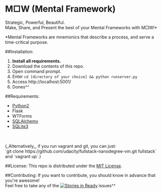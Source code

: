# M□W (Mental Framework)
 Strategic, Powerful, Beautiful.<br>
 Make, Share, and Present the best of your Mental Frameworks with M□W!*<br>

 *Mental Frameworks are mnemonics that describe a process, and serve a time-critical purpose.

##Installation:
 1. **Install all requirements.**
 2. Download the contents of this repo.
 3. Open command prompt.
 4. Enter `cd [directory of your choice] && python runserver.py`
 6. Access http://localhost:5001/
 7. Dones^^

##Requirements:
 * <a href="https://www.python.org/downloads/">Python2</a>
 * Flask
 * WTForms
 * <a href="http://www.sqlalchemy.org/">SQLAlchemy</a>
 * <a href="https://sqlite.org">SQLite3</a>

<br>
<br>(_Alternatively_, if you run vagrant and git, you can just:<br>
`git clone https://github.com/udacity/fullstack-nanodegree-vm.git fullstack`<br>
and `vagrant up`.)

##License:
This repo is distributed under the <a href="http://opensource.org/licenses/MIT">MIT License</a>.

##Contributing:
If you want to contribute, you should know in advance that you're awesome!  
Feel free to take any of the [![Stories in Ready](https://badge.waffle.io/TsubasaK111/MFW.png?label=ready&title=Ready)](https://waffle.io/TsubasaK111/MFW) issues^^
